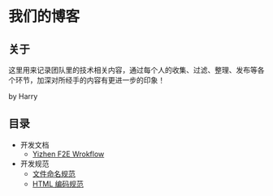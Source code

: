 # 我们的博客

## 关于
这里用来记录团队里的技术相关内容，通过每个人的收集、过滤、整理、发布等各个环节，加深对所经手的内容有更进一步的印象！

by Harry

## 目录
- 开发文档
    - [Yizhen F2E Wrokflow](https://github.com/hdwills/Yizhen-F2E/blob/master/yizhen_f2e_wrokflow.md)
- 开发规范
    - [文件命名规范](https://github.com/hdwills/Yizhen-F2E/blob/master/yizhen-f2e-guidelines-naming.md)
    - [HTML 编码规范](https://github.com/hdwills/Yizhen-F2E/blob/master/yizhen-f2e-guidelines-html.md)
